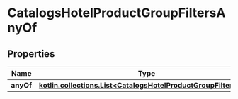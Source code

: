 
# CatalogsHotelProductGroupFiltersAnyOf

## Properties
| Name | Type | Description | Notes |
| ------------ | ------------- | ------------- | ------------- |
| **anyOf** | [**kotlin.collections.List&lt;CatalogsHotelProductGroupFilterKeys&gt;**](CatalogsHotelProductGroupFilterKeys.md) |  |  |



